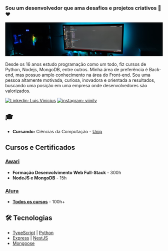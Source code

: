 ### Sou um desenvolvedor que ama desafios e projetos criativos 🚀❤️

<img src="./docs/monitor.png">

Desde os 16 anos estudo programação como um todo, fiz cursos de Python, Nodejs, MongoDB, entre outros. Minha área de preferência é Back-end, mas possuo amplo conhecimento na área do Front-end. Sou uma pessoa altamente motivada, curiosa, inovadora e orientada a resultados, buscando uma posição em uma empresa onde desenvolvedores são valorizados.

[![Linkedin: Luis Vinicius](https://img.shields.io/badge/-viinilv-blue?style=flat-square&logo=Linkedin&logoColor=white&link=viinilv)](https://www.linkedin.com/in/viinilv/)
[![instagram: viinilv](https://img.shields.io/badge/-viinilv-purple?style=flat-square&logo=instagram&logoColor=white&link=viinilv)](https://www.instagram.com/viinilv/)

## 🎓

- **Cursando:** Ciências da Computação - [Unip](https://www.unip.br/)

## Cursos e Certificados
### [Awari](https://awari.com.br/)
- **Formação Desenvolvimento Web Full-Stack** - 300h
- **NodeJS e MongoDB** - 15h

### [Alura](https://www.alura.com.br/)
- **[Todos os cursos](https://cursos.alura.com.br/user/viinilv/fullCertificate/f17131528e29919dbe94b46312e40b8f)** - 100h+

## 🛠️ Tecnologias 
- [TypeScript](https://www.typescriptlang.org/) | [Python](https://www.python.org/)
- [Express](https://expressjs.com/pt-br/) | [NestJS](https://nestjs.com/)
- [Mongoose](https://mongoosejs.com/)
